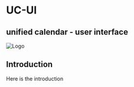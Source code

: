 # UC-UI
## unified calendar - user interface
![Logo](https://omextemplates.content.office.net/support/templates/en-us/lt16410086.png)

## Introduction

Here is the introduction 




